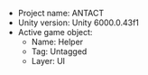 <!-- UNITY CODE ASSIST INSTRUCTIONS START -->
- Project name: ANTACT
- Unity version: Unity 6000.0.43f1
- Active game object:
  - Name: Helper
  - Tag: Untagged
  - Layer: UI
<!-- UNITY CODE ASSIST INSTRUCTIONS END -->
